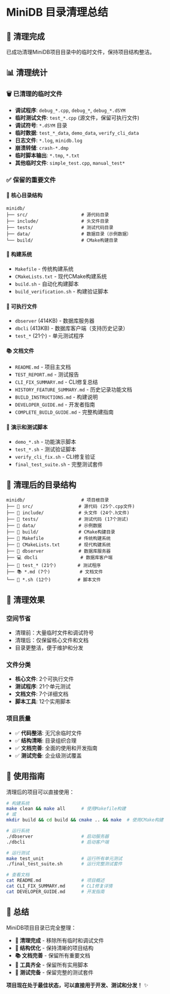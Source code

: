 # MiniDB 目录清理总结

## 🧹 清理完成

已成功清理MiniDB项目目录中的临时文件，保持项目结构整洁。

## 📊 清理统计

### 🗑️ 已清理的临时文件
- **调试程序**: `debug_*.cpp`, `debug_*`, `debug_*.dSYM`
- **临时测试文件**: `test_*.cpp` (源文件，保留可执行文件)
- **调试符号**: `*.dSYM` 目录
- **临时数据**: `test_*_data`, `demo_data`, `verify_cli_data`
- **日志文件**: `*.log`, `minidb.log`
- **崩溃转储**: `crash-*.dmp`
- **临时脚本输出**: `*.tmp`, `*.txt`
- **其他临时文件**: `simple_test.cpp`, `manual_test*`

### ✅ 保留的重要文件

#### 📂 核心目录结构
```
minidb/
├── src/                    # 源代码目录
├── include/                # 头文件目录
├── tests/                  # 测试代码目录
├── data/                   # 数据目录（示例数据）
└── build/                  # CMake构建目录
```

#### 🔧 构建系统
- `Makefile` - 传统构建系统
- `CMakeLists.txt` - 现代CMake构建系统
- `build.sh` - 自动化构建脚本
- `build_verification.sh` - 构建验证脚本

#### 🚀 可执行文件
- `dbserver` (414KB) - 数据库服务器
- `dbcli` (413KB) - 数据库客户端（支持历史记录）
- `test_*` (21个) - 单元测试程序

#### 📚 文档文件
- `README.md` - 项目主文档
- `TEST_REPORT.md` - 测试报告
- `CLI_FIX_SUMMARY.md` - CLI修复总结
- `HISTORY_FEATURE_SUMMARY.md` - 历史记录功能文档
- `BUILD_INSTRUCTIONS.md` - 构建说明
- `DEVELOPER_GUIDE.md` - 开发者指南
- `COMPLETE_BUILD_GUIDE.md` - 完整构建指南

#### 🎯 演示和测试脚本
- `demo_*.sh` - 功能演示脚本
- `test_*.sh` - 测试验证脚本
- `verify_cli_fix.sh` - CLI修复验证
- `final_test_suite.sh` - 完整测试套件

## 📁 清理后的目录结构

```
minidb/                     # 项目根目录
├── 📂 src/                 # 源代码 (25个.cpp文件)
├── 📂 include/             # 头文件 (24个.h文件)
├── 📂 tests/               # 测试代码 (17个测试)
├── 📂 data/                # 示例数据
├── 📂 build/               # CMake构建目录
├── 🔧 Makefile             # 传统构建系统
├── 🔧 CMakeLists.txt       # 现代构建系统
├── 🚀 dbserver             # 数据库服务器
├── 💻 dbcli                # 数据库客户端
├── 🧪 test_* (21个)        # 测试程序
├── 📚 *.md (7个)           # 文档文件
└── 🎯 *.sh (12个)          # 脚本文件
```

## 🎯 清理效果

### 空间节省
- 清理前：大量临时文件和调试符号
- 清理后：仅保留核心文件和文档
- 目录更整洁，便于维护和分发

### 文件分类
- **核心文件**: 2个可执行文件
- **测试程序**: 21个单元测试
- **文档文件**: 7个详细文档
- **脚本工具**: 12个实用脚本

### 项目质量
- ✅ **代码整洁**: 无冗余临时文件
- ✅ **结构清晰**: 目录组织合理
- ✅ **文档完善**: 全面的使用和开发指南
- ✅ **测试完备**: 企业级测试覆盖

## 🚀 使用指南

清理后的项目可以直接使用：

```bash
# 构建系统
make clean && make all      # 使用Makefile构建
# 或
mkdir build && cd build && cmake .. && make  # 使用CMake构建

# 运行系统
./dbserver                  # 启动服务器
./dbcli                     # 启动客户端

# 运行测试
make test_unit              # 运行所有单元测试
./final_test_suite.sh       # 运行完整测试套件

# 查看文档
cat README.md               # 项目概述
cat CLI_FIX_SUMMARY.md      # CLI修复详情
cat DEVELOPER_GUIDE.md      # 开发指南
```

## 🎉 总结

MiniDB项目目录已完全整理：

- **🧹 清理完成** - 移除所有临时和调试文件
- **📁 结构优化** - 保持清晰的项目结构
- **📚 文档完善** - 保留所有重要文档
- **🔧 工具齐全** - 保留所有实用脚本
- **🧪 测试完备** - 保留完整的测试套件

**项目现在处于最佳状态，可以直接用于开发、测试和分发！** ✨
